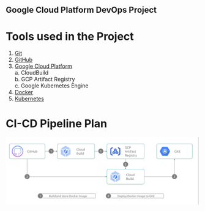 ## Google Cloud Platform DevOps Project

# Tools used in the Project 
1. [Git](https://git-scm.com/doc)
2. [GitHub](https://docs.github.com/en)
3. [Google Cloud Platform](https://cloud.google.com/docs) <br>
   a. CloudBuild <br>
   b. GCP Artifact Registry <br>
   c. Google Kubernetes Engine <br>
4. [Docker](https://docs.docker.com/)
5. [Kubernetes](https://kubernetes.io/docs/home/)



# CI-CD Pipeline Plan

![CI-CD-Diagram](images/gcp-ci-cd-diagram.png)

